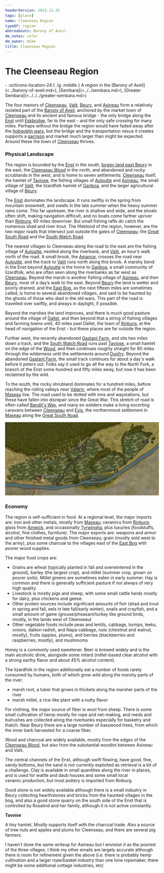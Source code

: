 ```yaml
---
headerVersion: 2023.11.25
tags: [place]
name: Cleenseau Region
typeOf: region
whereabouts: Barony of Aveil
dm_notes: color
dm_owner: mike
title: Cleenseau Region
---
```

# The Cleenseau Region
<div class="grid cards ext-narrow-margin ext-one-column" markdown>
-    :octicons-location-24:{ .lg .middle } A region in the [Barony of Aveil](<../barony-of-aveil.md>), [Sembara](<../../sembara.md>), [Greater Sembara](<../../../greater-sembara.md>)  
</div>


The four manors of [Cleenseau](<./manor-of-cleenseau.md>), [Valit](<./manor-of-valit.md>), [Beury](<./manor-of-beury.md>), and [Asineau](<./manor-of-asineau.md>) form a relatively isolated part of the [Barony of Aveil](<../barony-of-aveil.md>), anchored by the market town of [Cleenseau](<cleenseau/cleenseau.md>) and its ancient and famous bridge - the only bridge along the [Enst](<../../../rivers/wistel-enst-watershed/enst.md>) until [Eskbridge](<../../heartlands/eskbridge.md>), far to the east - and the only safe crossing for many miles. Perhaps without the bridge the region would have faded away after the [hobgoblin wars](<../../../../../history/third-hobgoblin-war-sembara.md>), but the bridge and the transportation nexus it creates supports a [garrison](<../../../../../groups/sembaran-army/army-garrison-of-cleenseau.md>) and market much larger than might be expected. Around these the town of [Cleenseau](<cleenseau/cleenseau.md>) thrives. 

### Physical Landscape

The region is bounded by the [Enst](<../../../rivers/wistel-enst-watershed/enst.md>) in the south, [boggy land past Beury](<./east-bog.md>) in the east, the [Cleenseau Wood](<./cleenseau-wood.md>) in the north, and abandoned and rocky scrublands in the west, and is home to seven settlements: [Cleenseau](<cleenseau/cleenseau.md>) itself, the hamlet of [Taviose](<./taviose.md>), the fishing villages of [Auloutte](<./auloutte.md>) and [Asineau](<./asineau.md>), the small village of [Valit](<./valit.md>), the lizardfolk hamlet of [Ganboa](<./ganboa.md>), and the larger agricultural village of [Beury](<./beury.md>).

The [Enst](<../../../rivers/wistel-enst-watershed/enst.md>) dominates the landscape. It runs swiftly in the spring from mountain snowmelt, and swells in the late summer when the heavy summer rains come. This far upstream, the river is shallow and wide, and the shoals often shift, making navigation difficult, and no boats come farther upriver than [Rinburg](<../rinburg.md>), 60 miles downriver. But small fishing rafts do catch the numerous shad and river trout. The lifeblood of the region, however,  are the two major roads that intersect just outside the gates of [Cleenseau](<cleenseau/cleenseau.md>): the [Great South Road](<../../../roads/great-south-road.md>) and the [South Watch Road](<../../../roads/south-watch-road.md>).  

The nearest villages to Cleenseau along the road to the east are the fishing village of [Auloutte](<./auloutte.md>), nestled along the riverbank, and [Valit](<./valit.md>), an hour’s walk north of the road. A small brook, the [Amance](<./amance-brook.md>), crosses the road near [Auloutte](<./auloutte.md>), and the track to [Valit](<./valit.md>) runs north along this brook. A marshy bend in the Enst beyond [Auloutte](<./auloutte.md>) is the home to [Ganboa](<./ganboa.md>), a small community of lizardfolk, who are often seen along the riverbanks as far west as [Cleenseau](<cleenseau/cleenseau.md>). Beyond the marsh is another fishing village of [Asineau](<./asineau.md>), and then [Beury](<./beury.md>), most of a day’s walk to the east. Beyond [Beury](<./beury.md>) the land is wetter and poorly drained, and the [East Bog](<./east-bog.md>), as the next fifteen miles are sometimes called, is home to several abandoned villages, and said to be haunted by the ghosts of those who died in the old wars. This part of the road is travelled over swiftly, and always in daylight, if possible.

Beyond the marshes the land improves, and there is much good pasture around the village of [Dallet](<../dallet.md>), and then beyond that a string of fishing villages and farming towns until, 40 miles past Dallet, the town of [Rinburg](<../rinburg.md>), at the head of navigation of the Enst - but these places are far outside the region.

Further west, the recently abandoned [Gastant Farm](<./gastant-farm.md>), and sits two miles down a track, and the [South Watch Road](<../../../roads/south-watch-road.md>) runs past [Taviose](<./taviose.md>), a small hamlet on the edge of the [Wood](<./cleenseau-wood.md>), and then continues roughly straight for 80 miles through the wilderness until the settlements around [Dunfry](<../../western-marches/dunfry.md>).  Beyond the abandoned [Gastant Farm](<./gastant-farm.md>), the small track continues for about a day's walk before it peters out. Folks say it used to go all the way to the North Fork, a branch of the Enst some hundred and fifty miles away, but now it has been reclaimed by the wild. 

To the south, the rocky shrubland dominates for a hundred miles, before reaching the rolling valleys near [Valarin](<../../../duchy-of-maseau/valarin.md>), where most of the people of [Maseau](<../../../duchy-of-maseau/duchy-of-maseau.md>) live. The road used to be dotted with inns and waystations, but these have fallen into disrepair since the Great War. This stretch of road is often called [Bandit's Way](<../../../roads/bandit-s-way.md>), and many ex-soliders make a living escorting caravans between [Cleenseau](<cleenseau/cleenseau.md>) and [Evis](<../../../duchy-of-maseau/evis.md>), the northernmost settlement in [Maseau](<../../../duchy-of-maseau/duchy-of-maseau.md>) along the [Great South Road](<../../../roads/great-south-road.md>).

![Cleenseau Region Map](../../../../../assets/cleenseau-region-map.jpg)

### Economy
The region is self-sufficient in food. At a regional level, the major imports are: iron and other metals, mostly from [Maseau](<../../../duchy-of-maseau/duchy-of-maseau.md>); ceramics from [Rinburg](<../rinburg.md>); glass from [Ainwick](<../../barony-of-ainwick/ainwick.md>), and occasionally [Tyrwingha](<../../../tyrwingha/tyrwingha.md>), plus luxuries (foodstuffs, alcohol, fine clothes, furniture). The major exports are: weapons and armor and other finished metal goods from Cleenseau; grain (mostly sold west to the army), plus some charcoal to the villages east of the [East Bog](<./east-bog.md>) with poorer wood supplies.  

The major food crops are:
* Grains are wheat (typically planted in fall and overwintered in the ground), barley (the largest crop), and millet (summer crop, grown on poorer soils). Millet greens are sometimes eaten in early summer. Hay is common and there is generally sufficient pasture if not always of very high quality. 
* Livestock is mostly pigs and sheep, with some small cattle herds mostly for dairy, plus chickens and geese. 
* Other protein sources include significant amounts of fish (shad and trout in spring and fall, eels in late fall/early winter), snails and crayfish, and a small amount of game (grouse/pheasant/turkey like ground birds, mostly, in the lands west of Cleenseau)
* Other vegetable foods include peas and lentils, cabbage, turnips, leeks, onions, daikon radish, and Napa cabbage, nuts (chestnut and walnut, mostly), fruits (apples, plums), and berries (blackberries and raspberries, mostly), and mushrooms

Honey is a commonly used sweetener. Beer is brewed widely and is the main alcoholic drink, alongside some milard (millet-based clear alcohol with a strong earthy flavor and about 45% alcohol content).

The lizardfolk in the region additionally eat a number of foods rarely consumed by humans, both of which grow wild along the marshy parts of the river:
* marsh root, a tuber that grows in thickets along the marsher parts of the river
* marsh millet, a rice-like plant with a nutty flavor

For clothing, the major source of fiber is wool from sheep. There is some small cultivation of hemp mostly for rope and net-making, and reeds and bulrushes are collected along the riverbanks especially for basketry and thatch. Near Beury there are a large number of basswood trees, from which the inner bark harvested for a coarse fiber.  

Wood and charcoal are widely available, mostly from the edges of the [Cleenseau Wood](<./cleenseau-wood.md>), but also from the substantial woodlot between Asineau and Valit. 

The central channels of the Enst, although swift flowing, have good, fine, sandy bottoms, but the sand is not currently exploited as retrieval is a bit of a challenge. Clay is available in small quantities along the river in places, and is used for wattle and daub houses and some small local ceramic production, but most pottery is imported from Rinburg.  

Good stone is not widely available although there is a small industry in Beury collecting hearthstones and bricks from the haunted villages in the bog, and also a good stone quarry on the south side of the Enst that is controlled by Rosalind and her family, although it is not active constantly.

  


**Tavoise**

A tiny hamlet. Mostly supports itself with the charcoal trade. Also a source of tree nuts and apples and plums for Cleenseau, and there are several pig farmers. 

  

I haven't done the same writeup for Asineau but I envision it as the poorest of the three villages. I think my other emails are largely accurate although there is room for refinement given the above (i.e. there is probably hemp cultivation and a larger rope/basket industry than one lone ropemaker, there might be some additional cottage industries, etc)
